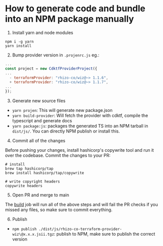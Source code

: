 # How to generate code and bundle into an NPM package manually


1. Install yarn and node modules
```
npm i -g yarn
yarn install
```

2. Bump provider version in `.projenrc.js` eg.:
```js
...
const project = new CdktfProviderProject({
...
  - terraformProvider: "rhizo-co/wiz@~> 1.1.6",
  + terraformProvider: "rhizo-co/wiz@~> 1.1.7",
...
});
```

3. Generate new source files
- `yarn projen`: This will generate new package.json
- `yarn build-provider`: Will fetch the provider with cdktf, compile the typescript and generate docs
- `yarn package:js`: packages the generated TS into an NPM tarball in `dist/js/`. You can directly NPM publish or install this.


4. Commit all of the changes

Before pushing your changes, install hashicorp's copywrite tool and run it over the codebase. Commit the changes to your PR:

```
# install
brew tap hashicorp/tap
brew install hashicorp/tap/copywrite

# write copyright headers
copywrite headers
```

5. Open PR and merge to main


The [build](.github/workflows/build.yml) job will run all of the above steps and will fail the PR checks if you missed any files, so make sure to commit everything.


6. Publish

- `npm publish ./dist/js/rhizo-co-terraform-provider-wiz\@x.x.x.jsii.tgz`: publish to NPM, make sure to publish the correct version




